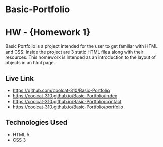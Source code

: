 # Basic-Portfolio

# HW - {Homework 1}

Basic Portfolio is a project intended for the user to get familiar with HTML and CSS. Inside the project are 3 static HTML files along 
with their resources. This homework is intended as an introduction to the layout of objects in an html page.

## Live Link
 - https://github.com/coolcat-310/Basic-Portfolio
 - https://coolcat-310.github.io/Basic-Portfolio/index
 - https://coolcat-310.github.io/Basic-Portfolio/contact
 - https://coolcat-310.github.io/Basic-Portfolio/portfolio

## Technologies Used
- HTML 5
- CSS 3

